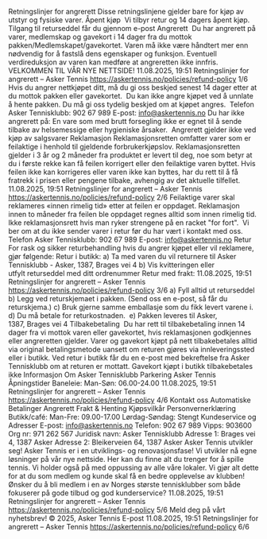 Retningslinjer for angrerett
Disse retningslinjene gjelder bare for kjøp av utstyr og fysiske
varer.
Åpent kjøp 
Vi tilbyr retur og 14 dagers åpent kjøp.
 
Tilgang til returseddel får du gjennom e-post
Angrerett 
Du har angrerett på varer, medlemskap og gavekort i 14 dager fra
du mottok pakken/Medlemskapet/gavekortet. Varen må ikke
være håndtert mer enn nødvendig for å fastslå dens egenskaper
og funksjon. Eventuell verdireduksjon av varen kan medføre at
angreretten ikke innfris. 
VELKOMMEN TIL VÅR NYE NETTSIDE!
11.08.2025, 19:51
Retningslinjer for angrerett – Asker Tennis
https://askertennis.no/policies/refund-policy
1/6
Hvis du angrer nettkjøpet ditt, må du gi oss beskjed senest 14
dager etter at du mottok pakken eller gavekortet. 
Du kan ikke angre kjøpet ved å unnlate å hente pakken. Du må gi
oss tydelig beskjed om at kjøpet angres. 
Telefon Asker Tennisklubb: 902 67 989
E-post: info@askertennis.no
Du har ikke angrerett på:
En vare som med brutt forsegling ikke er egnet til å sende
tilbake av helsemessige eller hygieniske årsaker. 
Angrerett gjelder ikke ved kjøp av salgsvarer
Reklamasjon
Reklamasjonsretten omfatter varer som er feilaktige i henhold til
gjeldende forbrukerkjøpslov. Reklamasjonsretten gjelder i 3 år
og 2 måneder fra produktet er levert til deg, noe som betyr at du
i første rekke kan få feilen korrigert eller den feilaktige varen
byttet. Hvis feilen ikke kan korrigeres eller varen ikke kan byttes,
har du rett til å få fratrekk i prisen eller pengene tilbake,
avhengig av det aktuelle tilfellet. 
11.08.2025, 19:51
Retningslinjer for angrerett – Asker Tennis
https://askertennis.no/policies/refund-policy
2/6
Feilaktige varer skal reklameres «innen rimelig tid» etter at feilen
er oppdaget. Reklamasjon innen to måneder fra feilen ble
oppdaget regnes alltid som innen rimelig tid. 
Ikke reklamasjonsrett hvis man ryker strengene på en racket "for
fort". 
Vi ber om at du ikke sender varer i retur før du har vært i kontakt
med oss. 
Telefon Asker Tennisklubb: 902 67 989
E-post: info@askertennis.no
Retur 
For rask og sikker returbehandling hvis du angrer kjøpet eller vil
reklamere, 
gjør følgende:
Retur i butikk:
a) Ta med varen du vil returnere til Asker Tennisklubb - Asker,
1387, Brages vei 4
b) Vis kvitteringen eller utfylt returseddel med ditt ordrenummer
Retur med frakt:
11.08.2025, 19:51
Retningslinjer for angrerett – Asker Tennis
https://askertennis.no/policies/refund-policy
3/6
a) Fyll alltid ut returseddel
b) Legg ved returskjemaet i pakken. (Send oss en e-post, så får
du returskjema.)
c) Bruk gjerne samme emballasje som du fikk levert varene i.
d) Du må betale for returkostnaden. 
e) Pakken leveres til Asker, 1387, Brages vei 4
Tilbakebetaling 
Du har rett til tilbakebetaling innen 14 dager fra vi mottok varen
eller gavekortet, hvis reklamasjonen godkjennes eller
angreretten gjelder.
Varer og gavekort kjøpt på nett tilbakebetales alltid via
original betalingsmetode uansett om returen gjøres via
innleveringssted eller i butikk.
Ved retur i butikk får du en e-post med bekreftelse fra Asker
Tennisklubb om at returen er mottatt. Gavekort kjøpt i butikk
tilbakebetales ikke
Informasjon
Om Asker Tennisklubb
Parkering Asker Tennis
Åpningstider
Baneleie:
Man-Søn: 06.00-24.00
11.08.2025, 19:51
Retningslinjer for angrerett – Asker Tennis
https://askertennis.no/policies/refund-policy
4/6
Kontakt oss
Automatiske Betalinger
Angrerett
Frakt & Henting
Kjøpsvilkår
Personvernerklæring
Butikk/café:
Man-Fre: 09.00-17.00
Lørdag-Søndag: Stengt
Kundeservice og Adresser
E-post: info@askertennis.no
Telefon: 902 67 989
Vipps: 903600
Org nr: 971 262 567
Juridisk navn: Asker Tennisklubb
Adresse 1: Brages vei 4, 1387 Asker
Adresse 2: Bleikerveien 64, 1387 Asker
Asker Tennis utvikler seg!
Asker Tennis er i en utviklings- og renovasjonsfase! Vi utvikler nå egne
løsninger på vår nye nettside. Her kan du finne alt du trenger for å spille
tennis. Vi holder også på med oppussing av alle våre lokaler. Vi gjør alt
dette for at du som medlem og kunde skal få en bedre opplevelse av
klubben! Ønsker du å bli medlem i en av Norges største tennisklubber som
både fokuserer på gode tilbud og god kunderservice?
11.08.2025, 19:51
Retningslinjer for angrerett – Asker Tennis
https://askertennis.no/policies/refund-policy
5/6
Meld deg på vårt nyhetsbrev!
© 2025, Asker Tennis
E-post
11.08.2025, 19:51
Retningslinjer for angrerett – Asker Tennis
https://askertennis.no/policies/refund-policy
6/6
